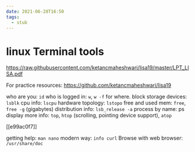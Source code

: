```yaml
---
date: 2021-06-28T16:50
tags: 
  - stub
---
```


# linux Terminal tools

https://raw.githubusercontent.com/ketancmaheshwari/lisa19/master/LPT_LISA.pdf

For practice resources: https://github.com/ketancmaheshwari/lisa19

who are you: `id`
who is logged in: `w`, `w -f` for where.
block storage devices: `lsblk`
cpu info: `lscpu`
hardware topology: `lstopo`
free and used mem: `free`, `free -g` (gigabytes)
distribution info: `lsb_release -a`
process by name: ps
display more info: `top`, `htop` (scrolling, pointing device support), `atop`


[[e99ac0f7]]

getting help: `man nano`
modern way: `info curl`
Browse with web browser: `/usr/share/doc`
